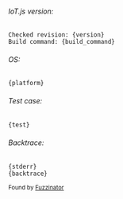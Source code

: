 ###### IoT.js version:

```
Checked revision: {version}
Build command: {build_command}
```

###### OS:

```
{platform}
```

###### Test case:

```javascript
{test}
```

###### Backtrace:

```
{stderr}
{backtrace}
```

<sup>Found by [Fuzzinator](http://fuzzinator.readthedocs.io/)</sup>
